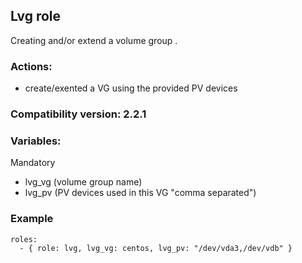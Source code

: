 ## Lvg role
Creating and/or extend a volume group .

### Actions:
- create/exented a VG using the provided PV devices

### Compatibility version: 2.2.1

### Variables:
Mandatory
- lvg_vg (volume group name)
- lvg_pv (PV devices used in this VG "comma separated")

### Example
```
roles:
  - { role: lvg, lvg_vg: centos, lvg_pv: "/dev/vda3,/dev/vdb" }
```
